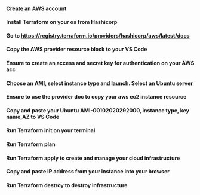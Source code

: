 #### Create an AWS account
#### Install Terraform on your os from Hashicorp
#### Go to https://registry.terraform.io/providers/hashicorp/aws/latest/docs 
#### Copy the AWS provider resource block to your VS Code
#### Ensure to create an access and secret key for authentication on your AWS acc
#### Choose an AMI, select instance type and launch. Select an Ubuntu server
#### Ensure to use the provider doc to copy your aws ec2 instance resource
#### Copy and paste your Ubuntu AMI-00102020292000, instance type, key name,AZ to VS Code
#### Run Terraform init on your terminal
#### Run Terraform plan 
#### Run Terraform apply to create and manage your cloud infrastructure
#### Copy and paste IP address from your instance into your browser
#### Run Terraform destroy to destroy infrastructure



